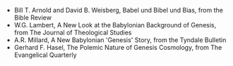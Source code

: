 ---
---

- Bill T. Arnold and David B. Weisberg, Babel und Bibel und Bias, from the Bible Review
- W.G. Lambert, A New Look at the Babylonian Background of Genesis, from The Journal of Theological Studies
- A.R. Millard, A New Babylonian 'Genesis' Story, from the Tyndale Bulletin
- Gerhard F. Hasel, The Polemic Nature of Genesis Cosmology, from The Evangelical Quarterly
